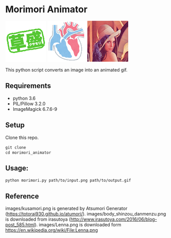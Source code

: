 # Morimori Animator

<img src=images/kusamori.gif>
<img src=images/shinzou.gif>
<img src=images/Lenna.gif>

This python script converts an image into an animated gif.

## Requirements
- python 3.6
- PIL/Pillow 3.2.0
- ImageMagick 6.7.6-9

## Setup
Clone this repo.
```
git clone 
cd morimori_animator
```

## Usage:
```
python morimori.py path/to/input.png path/to/output.gif
```

## Reference
images/kusamori.png is generated by Atsumori Generator (https://totoraj930.github.io/atumori/).
images/body_shinzou_danmenzu.png is downloaded from irasutoya (http://www.irasutoya.com/2016/06/blog-post_585.html).
images/Lenna.png is downloaded form https://en.wikipedia.org/wiki/File:Lenna.png